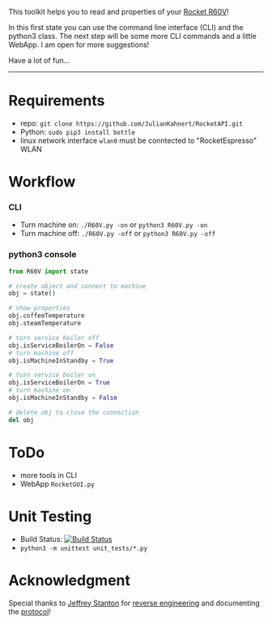 This toolkit helps you to read and properties of your [Rocket R60V](http://www.rocket-espresso.it/r-60v.html)!

In this first state you can use the command line interface (CLI) and the python3 class. The next step will be some more CLI commands and a little WebApp. I am open for more suggestions!

Have a lot of fun...

----

# Requirements
* repo: `git clone https://github.com/JulianKahnert/RocketAPI.git`
* Python: `sudo pip3 install bottle` 
* linux network interface `wlan0` must be conntected to "RocketEspresso" WLAN

# Workflow
### CLI
* Turn machine on: `./R60V.py -on` or `python3 R60V.py -on`
* Turn machine off: `./R60V.py -off` or `python3 R60V.py -off`

### python3 console
```python
from R60V import state

# create object and connect to machine
obj = state()

# show properties
obj.coffeeTemperature
obj.steamTemperature

# turn service boiler off
obj.isServiceBoilerOn = False
# turn machine off
obj.isMachineInStandby = True

# turn service boiler on
obj.isServiceBoilerOn = True
# turn machine on
obj.isMachineInStandby = False

# delete obj to close the connection
del obj
```

# ToDo
* more tools in CLI
* WebApp `RocketGUI.py`

# Unit Testing
* Build Status: [![Build Status](https://travis-ci.org/JulianKahnert/RocketAPI.svg?branch=master)](https://travis-ci.org/JulianKahnert/RocketAPI)
* `python3 -m unittest unit_tests/*.py`

# Acknowledgment
Special thanks to [Jeffrey Stanton](https://github.com/jffry/) for [reverse engineering](https://github.com/jffry/rocket-r60v/blob/master/doc/Reverse%20Engineering.md) and documenting the [protocol](https://github.com/jffry/rocket-r60v/blob/master/doc/Protocol.md)!